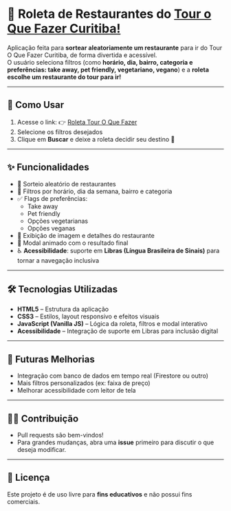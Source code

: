 # 🎰 Roleta de Restaurantes do [Tour o Que Fazer Curitiba!](https://touroquefazercuritiba.com.br/) 

Aplicação feita para **sortear aleatoriamente um restaurante** para ir do Tour O Que Fazer Curitiba, de forma divertida e acessível.  
O usuário seleciona filtros (como **horário, dia, bairro, categoria e preferências: take away, pet friendly, vegetariano, vegano**) e a **roleta escolhe um restaurante do tour para ir!**

---

## 🚀 Como Usar

1. Acesse o link: 👉 [Roleta Tour O Que Fazer](https://jessica-pimentel.github.io/Roleta_TourOQueFazer/)  
2. Selecione os filtros desejados  
3. Clique em **Buscar** e deixe a roleta decidir seu destino 🍴  

---

## ✨ Funcionalidades

- 🎲 Sorteio aleatório de restaurantes  
- 🔎 Filtros por horário, dia da semana, bairro e categoria  
- ✅ Flags de preferências:  
  - Take away  
  - Pet friendly  
  - Opções vegetarianas  
  - Opções veganas  
- 📸 Exibição de imagem e detalhes do restaurante  
- 🎉 Modal animado com o resultado final  
- ♿ **Acessibilidade**: suporte em **Libras (Língua Brasileira de Sinais)** para tornar a navegação inclusiva  

---

## 🛠️ Tecnologias Utilizadas

- **HTML5** – Estrutura da aplicação  
- **CSS3** – Estilos, layout responsivo e efeitos visuais  
- **JavaScript (Vanilla JS)** – Lógica da roleta, filtros e modal interativo  
- **Acessibilidade** – Integração de suporte em Libras para inclusão digital  

---

## 🔮 Futuras Melhorias

- Integração com banco de dados em tempo real (Firestore ou outro)  
- Mais filtros personalizados (ex: faixa de preço)  
- Melhorar acessibilidade com leitor de tela  

---

## 👩‍💻 Contribuição

- Pull requests são bem-vindos!  
- Para grandes mudanças, abra uma **issue** primeiro para discutir o que deseja modificar.  

---

## 📜 Licença

Este projeto é de uso livre para **fins educativos** e não possui fins comerciais.  
